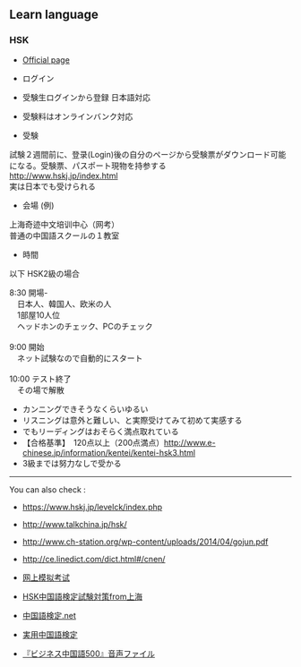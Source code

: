 ## Learn language

### HSK

- [Official page](http://www.chinesetest.cn/index.do)

- ログイン

- 受験生ログインから登録 日本語対応

- 受験料はオンラインバンク対応

- 受験

試験２週間前に、登录(Login)後の自分のページから受験票がダウンロード可能になる。受験票、パスポート現物を持参する <br>
http://www.hskj.jp/index.html <br>
実は日本でも受けられる <br>


- 会場 (例)

上海奇迹中文培训中心（网考）<br>
普通の中国語スクールの１教室


- 時間

以下 HSK2級の場合

8:30 開場- <br>
　日本人、韓国人、欧米の人 <br>
　1部屋10人位 <br>
　ヘッドホンのチェック、PCのチェック <br>
 <br>
9:00 開始 <br>
　ネット試験なので自動的にスタート <br>
 <br>
10:00 テスト終了 <br>
　その場で解散 <br>


- カンニングできそうなくらいゆるい
- リスニングは意外と難しい、と実際受けてみて初めて実感する
- でもリーディングはおそらく満点取れている
- 【合格基準】　120点以上（200点満点）http://www.e-chinese.jp/information/kentei/kentei-hsk3.html 
- 3級までは努力なしで受かる

---

You can also check :

- https://www.hskj.jp/levelck/index.php

- http://www.talkchina.jp/hsk/

- http://www.ch-station.org/wp-content/uploads/2014/04/gojun.pdf

- http://ce.linedict.com/dict.html#/cnen/

- [网上模拟考试](http://mnks.chinesebridge.com.cn/Mnks/Simulate/Default.aspx)

- [HSK中国語検定試験対策from上海](http://www.hsk-bct.org/)

- [中国語検定.net](http://www.xn--fiqs8si0dgvroq3b.net/)

- [実用中国語検定](https://www.chuken.org/hsk/index.php)

- [『ビジネス中国語500』音声ファイル](http://www.longmandarin.com/down_jp.asp)
